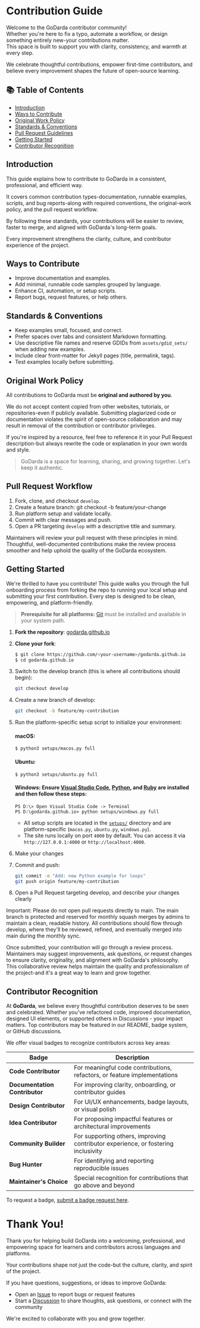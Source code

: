 # Contribution Guide

Welcome to the GoDarda contributor community!  
Whether you're here to fix a typo, automate a workflow, or design something entirely new-your contributions matter.  
This space is built to support you with clarity, consistency, and warmth at every step.

We celebrate thoughtful contributions, empower first-time contributors, and believe every improvement shapes the future of open-source learning.

## 📚 Table of Contents

- [Introduction](#introduction)
- [Ways to Contribute](#ways-to-contribute)
- [Original Work Policy](#original-work-policy)
- [Standards & Conventions](#standards--conventions)
- [Pull Request Guidelines](#pull-request-workflow)
- [Getting Started](#getting-started)
- [Contributor Recognition](#contributor-recognition)

## Introduction

This guide explains how to contribute to GoDarda in a consistent, professional, and efficient way.  

It covers common contribution types-documentation, runnable examples, scripts, and bug reports-along with required conventions, the original-work policy, and the pull request workflow.

By following these standards, your contributions will be easier to review, faster to merge, and aligned with GoDarda's long-term goals.  

Every improvement strengthens the clarity, culture, and contributor experience of the project.

## Ways to Contribute

- Improve documentation and examples.
- Add minimal, runnable code samples grouped by language.
- Enhance CI, automation, or setup scripts.
- Report bugs, request features, or help others.

## Standards & Conventions

- Keep examples small, focused, and correct.
- Prefer spaces over tabs and consistent Markdown formatting.
- Use descriptive file names and reserve GDIDs from `assets/gdid_sets/` when adding new examples.
- Include clear front-matter for Jekyll pages (title, permalink, tags).
- Test examples locally before submitting.

## Original Work Policy

All contributions to GoDarda must be **original and authored by you**.

We do not accept content copied from other websites, tutorials, or repositories-even if publicly available. Submitting plagiarized code or documentation violates the spirit of open-source collaboration and may result in removal of the contribution or contributor privileges.

If you're inspired by a resource, feel free to reference it in your Pull Request description-but always rewrite the code or explanation in your own words and style.

> GoDarda is a space for learning, sharing, and growing together. Let's keep it authentic.

## Pull Request Workflow

1. Fork, clone, and checkout `develop`.
2. Create a feature branch: git checkout -b feature/your-change
3. Run platform setup and validate locally.
4. Commit with clear messages and push.
5. Open a PR targeting `develop` with a descriptive title and summary.

Maintainers will review your pull request with these principles in mind. Thoughtful, well-documented contributions make the review process smoother and help uphold the quality of the GoDarda ecosystem.

## Getting Started

We're thrilled to have you contribute! This guide walks you through the full onboarding process from forking the repo to running your local setup and submitting your first contribution. Every step is designed to be clean, empowering, and platform-friendly.

> **Prerequisite for all platforms:** [Git][gdkbvgy] must be installed and available in your system path.

1. **Fork the repository**: [godarda.github.io][gdzenad]  
2. **Clone your fork**:
   ```bash
   $ git clone https://github.com/<your-username>/godarda.github.io
   $ cd godarda.github.io
   ```
3. Switch to the develop branch (this is where all contributions should begin):

   ```bash
   git checkout develop
   ```
4. Create a new branch of develop:
   ```bash
   git checkout -b feature/my-contribution
   ```
5. Run the platform-specific setup script to initialize your environment:
   #### **macOS:**
   ```
   $ python3 setups/macos.py full
   ```
   #### **Ubuntu:**
   ```
   $ python3 setups/ubuntu.py full
   ```
   #### **Windows:** Ensure [Visual Studio Code][gdwyygg], [Python][gdkweoz], and [Ruby][gdkwzyw] are installed and then follow these steps:
   ```
   PS D:\> Open Visual Studio Code -> Terminal  
   PS D:\godarda.github.io> python setups/windows.py full  
   ```
   - All setup scripts are located in the [`setups/`][gdgggza] directory and are platform-specific (`macos.py`, `ubuntu.py`, `windows.py`).
   - The site runs locally on port `4000` by default. You can access it via `http://127.0.0.1:4000` or `http://localhost:4000`.
6. Make your changes  
7. Commit and push:

   ```bash
   git commit -m "Add: new Python example for loops"
   git push origin feature/my-contribution
   ```
8. Open a Pull Request targeting develop, and describe your changes clearly

Important: Please do not open pull requests directly to main. 
The main branch is protected and reserved for monthly squash merges by admins to maintain a clean, readable history.
All contributions should flow through develop, where they'll be reviewed, refined, and eventually merged into main during the monthly sync.

Once submitted, your contribution will go through a review process.  
Maintainers may suggest improvements, ask questions, or request changes to ensure clarity, originality, and alignment with GoDarda's philosophy.  
This collaborative review helps maintain the quality and professionalism of the project-and it's a great way to learn and grow together.

## Contributor Recognition

At **GoDarda**, we believe every thoughtful contribution deserves to be seen and celebrated. Whether you've refactored code, improved documentation, designed UI elements, or supported others in Discussions - your impact matters. Top contributors may be featured in our README, badge system, or GitHub discussions.

We offer visual badges to recognize contributors across key areas:

| Badge | Description |
|-------|-------------|
| **Code Contributor** | For meaningful code contributions, refactors, or feature implementations |
| **Documentation Contributor** | For improving clarity, onboarding, or contributor guides |
| **Design Contributor** | For UI/UX enhancements, badge layouts, or visual polish |
| **Idea Contributor** | For proposing impactful features or architectural improvements |
| **Community Builder** | For supporting others, improving contributor experience, or fostering inclusivity |
| **Bug Hunter** | For identifying and reporting reproducible issues |
| **Maintainer's Choice** | Special recognition for contributions that go above and beyond |

To request a badge, [submit a badge request here][gdxeeiw].

# Thank You!
Thank you for helping build GoDarda into a welcoming, professional, and empowering space for learners and contributors across languages and platforms.  

Your contributions shape not just the code-but the culture, clarity, and spirit of the project.

If you have questions, suggestions, or ideas to improve GoDarda:

- Open an [Issue][gdzbzfc] to report bugs or request features  
- Start a [Discussion][gdzenad] to share thoughts, ask questions, or connect with the community

We're excited to collaborate with you and grow together.

[gdkbvgy]: https://git-scm.com
[gdkweoz]: https://www.python.org
[gdkwzyw]: https://rubyinstaller.org/downloads
[gdwyygg]: https://code.visualstudio.com
[gdzenad]: https://github.com/godarda/godarda.github.io
[gdgggza]: https://github.com/godarda/godarda.github.io/tree/main/setups
[gdzbzfc]: https://github.com/godarda/godarda.github.io/issues
[gdzenad]: https://github.com/godarda/godarda.github.io/discussions
[gdxeeiw]: https://github.com/godarda/godarda.github.io/issues/new?template=badge.yml